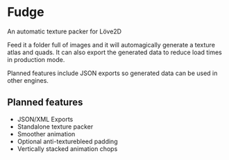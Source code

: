 Fudge
=====

An automatic texture packer for Löve2D

Feed it a folder full of images and it will automagically generate a texture atlas and quads.
It can also export the generated data to reduce load times in production mode.

Planned features include JSON exports so generated data can be used in other engines.


## Planned features

+ JSON/XML Exports
+ Standalone texture packer
+ Smoother animation
+ Optional anti-texturebleed padding
+ Vertically stacked animation chops